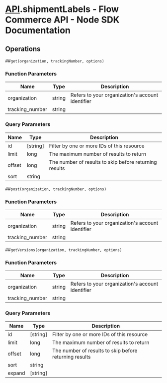 # [API](README.md).shipmentLabels - Flow Commerce API - Node SDK Documentation

## Operations

##`get(organization, trackingNumber, options)`

### Function Parameters

| Name  | Type | Description |
| ---- | ---- | ---- |
| organization | string | Refers to your organization&#x27;s account identifier |
| tracking_number | string |  |

### Query Parameters

| Name  | Type | Description |
| ---- | ---- | ---- |
| id | [string] | Filter by one or more IDs of this resource |
| limit | long | The maximum number of results to return |
| offset | long | The number of results to skip before returning results |
| sort | string |  |

##`post(organization, trackingNumber, options)`

### Function Parameters

| Name  | Type | Description |
| ---- | ---- | ---- |
| organization | string | Refers to your organization&#x27;s account identifier |
| tracking_number | string |  |


##`getVersions(organization, trackingNumber, options)`

### Function Parameters

| Name  | Type | Description |
| ---- | ---- | ---- |
| organization | string | Refers to your organization&#x27;s account identifier |
| tracking_number | string |  |

### Query Parameters

| Name  | Type | Description |
| ---- | ---- | ---- |
| id | [string] | Filter by one or more IDs of this resource |
| limit | long | The maximum number of results to return |
| offset | long | The number of results to skip before returning results |
| sort | string |  |
| expand | [string] |  |

